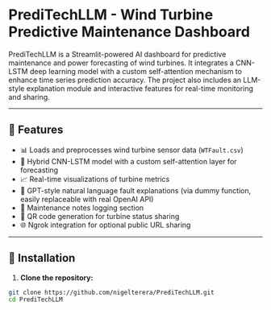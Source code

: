# PrediTechLLM - Wind Turbine Predictive Maintenance Dashboard

PrediTechLLM is a Streamlit-powered AI dashboard for predictive maintenance and power forecasting of wind turbines. It integrates a CNN-LSTM deep learning model with a custom self-attention mechanism to enhance time series prediction accuracy. The project also includes an LLM-style explanation module and interactive features for real-time monitoring and sharing.

---

## 🚀 Features

- 📊 Loads and preprocesses wind turbine sensor data (`WTFault.csv`)
- 🧠 Hybrid CNN-LSTM model with a custom self-attention layer for forecasting
- 📈 Real-time visualizations of turbine metrics
- 🤖 GPT-style natural language fault explanations (via dummy function, easily replaceable with real OpenAI API)
- 🧾 Maintenance notes logging section
- 🔗 QR code generation for turbine status sharing
- 🌐 Ngrok integration for optional public URL sharing

---

## 🔧 Installation

1. **Clone the repository:**

```bash
git clone https://github.com/nigelterera/PrediTechLLM.git
cd PrediTechLLM